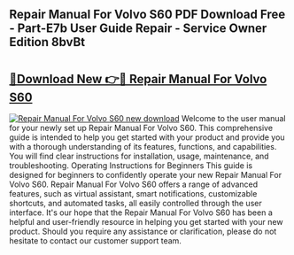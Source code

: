 ## Repair Manual For Volvo S60 PDF Download Free - Part-E7b User Guide Repair - Service Owner Edition 8bvBt

# <h2><a href="http://bc88102.oget.top/?id=Repair+Manual+For+Volvo+S60">🔗Download New 👉🔴 Repair Manual For Volvo S60</a></h2>

[![Repair Manual For Volvo S60 new download](https://i.imgur.com/5g1atiW.png)](http://bc88102.oget.top/?id=Repair+Manual+For+Volvo+S60)
Welcome to the user manual for your newly set up Repair Manual For Volvo S60. This comprehensive guide is intended to help you get started with your product and provide you with a thorough understanding of its features, functions, and capabilities. You will find clear instructions for installation, usage, maintenance, and troubleshooting. Operating Instructions for Beginners This guide is designed for beginners to confidently operate your new Repair Manual For Volvo S60. Repair Manual For Volvo S60 offers a range of advanced features, such as virtual assistant, smart notifications, customizable shortcuts, and automated tasks, all easily controlled through the user interface. It's our hope that the Repair Manual For Volvo S60 has been a helpful and user-friendly resource in helping you get started with your new product. Should you require any assistance or clarification, please do not hesitate to contact our customer support team.

